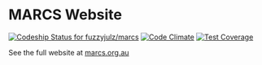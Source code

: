 # MARCS Website

[ ![Codeship Status for fuzzyjulz/marcs](https://app.codeship.com/projects/764c14a0-7305-0134-5c38-52e76941e580/status?branch=master)](https://app.codeship.com/projects/178791) [![Code Climate](https://codeclimate.com/github/fuzzyjulz/marcs/badges/gpa.svg)](https://codeclimate.com/github/fuzzyjulz/marcs) [![Test Coverage](https://codeclimate.com/github/fuzzyjulz/marcs/badges/coverage.svg)](https://codeclimate.com/github/fuzzyjulz/marcs/coverage)

See the full website at [marcs.org.au](marcs.org.au)
